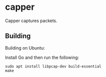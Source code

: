# capper

Capper captures packets.

## Building

Building on Ubuntu:

Install Go and then run the following:

```
sudo apt install libpcap-dev build-essential
make
```
